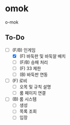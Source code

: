 # omok

o-mok

## To-Do

- [ ] (F/B) 인게임
    - [x] (F) 바둑판 및 바둑알 배치
    - [ ] (F/B) 승패 처리
    - [ ] (F) 33 제한
    - [ ] (B) 바둑판 연동
- [ ] (F) 로비
    - [ ] 오목 및 규칙 설명
    - [ ] 룸 페이지 연결
- [ ] (B) 룸 시스템
    - [ ] 생성
    - [ ] 목록 조회
    - [ ] 입장
